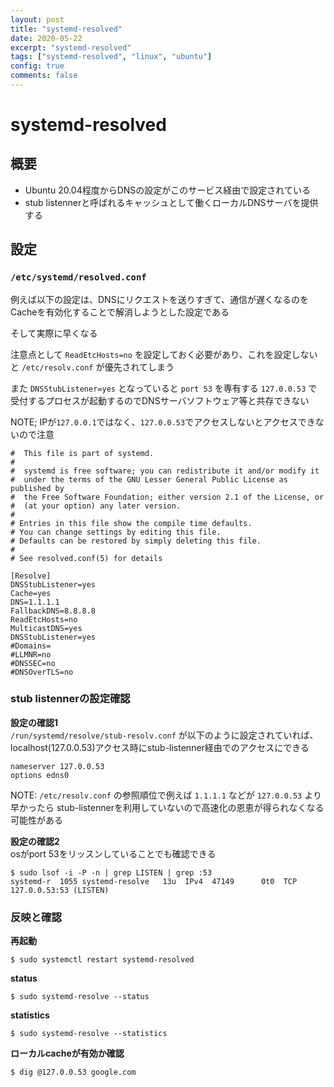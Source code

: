 ```yaml
---
layout: post
title: "systemd-resolved"
date: 2020-05-22
excerpt: "systemd-resolved"
tags: ["systemd-resolved", "linux", "ubuntu"]
config: true
comments: false
---
```


# systemd-resolved

## 概要
 - Ubuntu 20.04程度からDNSの設定がこのサービス経由で設定されている
 - stub listennerと呼ばれるキャッシュとして働くローカルDNSサーバを提供する

## 設定

### `/etc/systemd/resolved.conf`

例えば以下の設定は、DNSにリクエストを送りすぎて、通信が遅くなるのをCacheを有効化することで解消しようとした設定である  

そして実際に早くなる  

注意点として `ReadEtcHosts=no` を設定しておく必要があり、これを設定しないと `/etc/resolv.conf` が優先されてしまう  

また `DNSStubListener=yes` となっていると `port 53` を専有する `127.0.0.53` で受付するプロセスが起動するのでDNSサーバソフトウェア等と共存できない  

NOTE; IPが`127.0.0.1`ではなく、`127.0.0.53`でアクセスしないとアクセスできないので注意  

```
#  This file is part of systemd.
#
#  systemd is free software; you can redistribute it and/or modify it
#  under the terms of the GNU Lesser General Public License as published by
#  the Free Software Foundation; either version 2.1 of the License, or
#  (at your option) any later version.
#
# Entries in this file show the compile time defaults.
# You can change settings by editing this file.
# Defaults can be restored by simply deleting this file.
#
# See resolved.conf(5) for details

[Resolve]
DNSStubListener=yes
Cache=yes
DNS=1.1.1.1
FallbackDNS=8.8.8.8
ReadEtcHosts=no
MulticastDNS=yes
DNSStubListener=yes
#Domains=
#LLMNR=no
#DNSSEC=no
#DNSOverTLS=no
```

### stub listennerの設定確認

**設定の確認1**  
`/run/systemd/resolve/stub-resolv.conf` が以下のように設定されていれば、localhost(127.0.0.53)アクセス時にstub-listenner経由でのアクセスにできる

```
nameserver 127.0.0.53
options edns0
```

NOTE: `/etc/resolv.conf` の参照順位で例えば `1.1.1.1` などが `127.0.0.53` より早かったら stub-listennerを利用していないので高速化の恩恵が得られなくなる可能性がある

**設定の確認2**  
osがport 53をリッスンしていることでも確認できる  

```console
$ sudo lsof -i -P -n | grep LISTEN | grep :53
systemd-r  1055 systemd-resolve   13u  IPv4  47149      0t0  TCP 127.0.0.53:53 (LISTEN)
```


### 反映と確認

**再起動**  
```console
$ sudo systemctl restart systemd-resolved
```

**status**
```console
$ sudo systemd-resolve --status
```

**statistics**
```console
$ sudo systemd-resolve --statistics
```

**ローカルcacheが有効か確認**  
```console
$ dig @127.0.0.53 google.com
```


